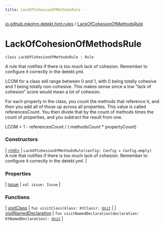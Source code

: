 ```yaml
---
title: LackOfCohesionOfMethodsRule - 
---
```


[io.github.mkohm.detekt.hint.rules](../index.html) / [LackOfCohesionOfMethodsRule](./index.html)

# LackOfCohesionOfMethodsRule

`class LackOfCohesionOfMethodsRule : Rule`

A rule that notifies if there is too much lack of cohesion. Remember to configure it correctly in the detekt.yml.

LCOM for a class will range between 0 and 1, with 0 being totally cohesive and 1 being totally non-cohesive.
This makes sense since a low “lack of cohesion” score would mean a lot of cohesion.

For each property in the class, you count the methods that reference it, and then you add all of those up across all properties. This value is called referencesCount.
You then divide that by the count of methods times the count of properties, and you subtract the result from one.

LCOM = 1 - referencesCount / ( methodsCount * propertyCount)

### Constructors

| [&lt;init&gt;](-init-.html) | `LackOfCohesionOfMethodsRule(config: Config = Config.empty)`<br>A rule that notifies if there is too much lack of cohesion. Remember to configure it correctly in the detekt.yml. |

### Properties

| [issue](issue.html) | `val issue: Issue` |

### Functions

| [visitClass](visit-class.html) | `fun visitClass(klass: KtClass): `[`Unit`](https://kotlinlang.org/api/latest/jvm/stdlib/kotlin/-unit/index.html) |
| [visitNamedDeclaration](visit-named-declaration.html) | `fun visitNamedDeclaration(declaration: KtNamedDeclaration): `[`Unit`](https://kotlinlang.org/api/latest/jvm/stdlib/kotlin/-unit/index.html) |

